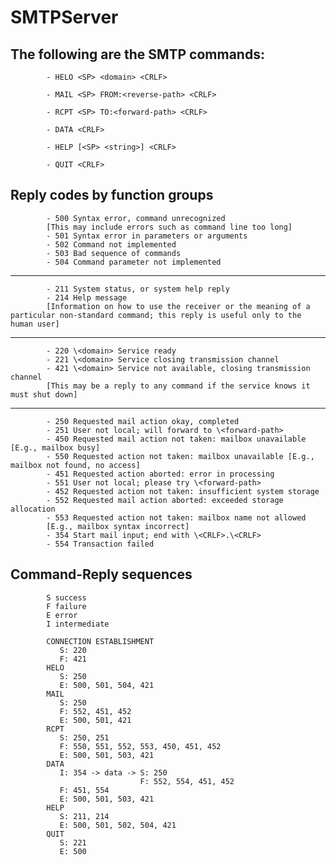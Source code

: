 # SMTPServer

## The following are the SMTP commands:

            - HELO <SP> <domain> <CRLF>

            - MAIL <SP> FROM:<reverse-path> <CRLF>

            - RCPT <SP> TO:<forward-path> <CRLF>

            - DATA <CRLF>

            - HELP [<SP> <string>] <CRLF>

            - QUIT <CRLF>

## Reply codes by function groups

            - 500 Syntax error, command unrecognized 
            [This may include errors such as command line too long]
            - 501 Syntax error in parameters or arguments
            - 502 Command not implemented
            - 503 Bad sequence of commands
            - 504 Command parameter not implemented

----

            - 211 System status, or system help reply
            - 214 Help message 
            [Information on how to use the receiver or the meaning of a particular non-standard command; this reply is useful only to the human user]

----

            - 220 \<domain> Service ready
            - 221 \<domain> Service closing transmission channel
            - 421 \<domain> Service not available, closing transmission channel 
            [This may be a reply to any command if the service knows it must shut down]

----

            - 250 Requested mail action okay, completed
            - 251 User not local; will forward to \<forward-path>
            - 450 Requested mail action not taken: mailbox unavailable [E.g., mailbox busy]
            - 550 Requested action not taken: mailbox unavailable [E.g., mailbox not found, no access]
            - 451 Requested action aborted: error in processing
            - 551 User not local; please try \<forward-path>
            - 452 Requested action not taken: insufficient system storage
            - 552 Requested mail action aborted: exceeded storage allocation
            - 553 Requested action not taken: mailbox name not allowed
            [E.g., mailbox syntax incorrect]
            - 354 Start mail input; end with \<CRLF>.\<CRLF>
            - 554 Transaction failed

## Command-Reply sequences

            S success
            F failure
            E error
            I intermediate

            CONNECTION ESTABLISHMENT
               S: 220
               F: 421
            HELO
               S: 250
               E: 500, 501, 504, 421
            MAIL
               S: 250
               F: 552, 451, 452
               E: 500, 501, 421
            RCPT
               S: 250, 251
               F: 550, 551, 552, 553, 450, 451, 452
               E: 500, 501, 503, 421
            DATA
               I: 354 -> data -> S: 250
                                 F: 552, 554, 451, 452
               F: 451, 554
               E: 500, 501, 503, 421
            HELP
               S: 211, 214
               E: 500, 501, 502, 504, 421
            QUIT
               S: 221
               E: 500
